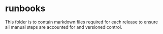 # runbooks
This folder is to contain markdown files required for each release to ensure all manual steps are accounted for and versioned control.